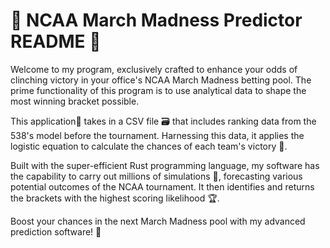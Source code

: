 # 🏀 NCAA March Madness Predictor README 🏀

Welcome to my program, exclusively crafted to enhance your odds of clinching victory in your office's NCAA March Madness betting pool. The prime functionality of this program is to use analytical data to shape the most winning bracket possible.

This application📱 takes in a CSV file 🗃 that includes ranking data from the 538's model before the tournament. Harnessing this data, it applies the logistic equation to calculate the chances of each team's victory 🎯.

Built with the super-efficient Rust programming language, my software has the capability to carry out millions of simulations 🔄, forecasting various potential outcomes of the NCAA tournament. It then identifies and returns the brackets with the highest scoring likelihood 🏆.

Boost your chances in the next March Madness pool with my advanced prediction software! 🚀
